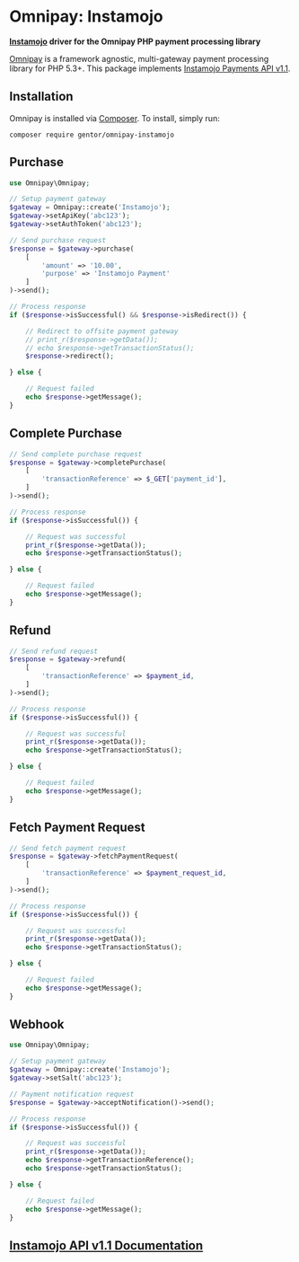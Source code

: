 # Omnipay: Instamojo

**[Instamojo](https://www.instamojo.com/) driver for the Omnipay PHP payment processing library**

[Omnipay](https://github.com/thephpleague/omnipay) is a framework agnostic, multi-gateway payment
processing library for PHP 5.3+.
This package implements [Instamojo Payments API v1.1](https://docs.instamojo.com/docs/payments-api).

## Installation

Omnipay is installed via [Composer](http://getcomposer.org/). To install, simply run:

```
composer require gentor/omnipay-instamojo
```

## Purchase

```php
use Omnipay\Omnipay;

// Setup payment gateway
$gateway = Omnipay::create('Instamojo');
$gateway->setApiKey('abc123');
$gateway->setAuthToken('abc123');

// Send purchase request
$response = $gateway->purchase(
    [
        'amount' => '10.00',
        'purpose' => 'Instamojo Payment'
    ]
)->send();

// Process response
if ($response->isSuccessful() && $response->isRedirect()) {

    // Redirect to offsite payment gateway
    // print_r($response->getData());
    // echo $response->getTransactionStatus();
    $response->redirect();

} else {

    // Request failed
    echo $response->getMessage();
}
```

## Complete Purchase

```php
// Send complete purchase request
$response = $gateway->completePurchase(
    [
        'transactionReference' => $_GET['payment_id'],
    ]
)->send();

// Process response
if ($response->isSuccessful()) {

    // Request was successful
    print_r($response->getData());
    echo $response->getTransactionStatus();

} else {

    // Request failed
    echo $response->getMessage();
}
```

## Refund

```php
// Send refund request
$response = $gateway->refund(
    [
        'transactionReference' => $payment_id,
    ]
)->send();

// Process response
if ($response->isSuccessful()) {

    // Request was successful
    print_r($response->getData());
    echo $response->getTransactionStatus();

} else {

    // Request failed
    echo $response->getMessage();
}
```

## Fetch Payment Request

```php
// Send fetch payment request
$response = $gateway->fetchPaymentRequest(
    [
        'transactionReference' => $payment_request_id,
    ]
)->send();

// Process response
if ($response->isSuccessful()) {

    // Request was successful
    print_r($response->getData());
    echo $response->getTransactionStatus();

} else {

    // Request failed
    echo $response->getMessage();
}
```

## Webhook

```php
use Omnipay\Omnipay;

// Setup payment gateway
$gateway = Omnipay::create('Instamojo');
$gateway->setSalt('abc123');

// Payment notification request
$response = $gateway->acceptNotification()->send();

// Process response
if ($response->isSuccessful()) {

    // Request was successful
    print_r($response->getData());
    echo $response->getTransactionReference();
    echo $response->getTransactionStatus();

} else {

    // Request failed
    echo $response->getMessage();
}
```

## [Instamojo API v1.1 Documentation](https://docs.instamojo.com/docs/payments-api)